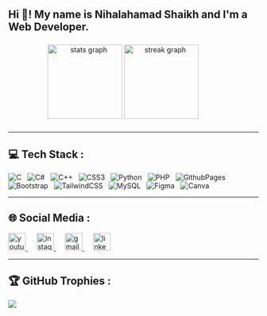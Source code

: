 <h2 align="left">Hi 👋! My name is Nihalahamad Shaikh and I'm a Web Developer.</h2>

###

<div align="center">
<img src="https://github-readme-stats.vercel.app/api?username=Nihalahamad1905&hide_title=false&hide_rank=false&show_icons=true&include_all_commits=true&count_private=true&disable_animations=false&theme=dracula&locale=en&hide_border=false" height="150" alt="stats graph"/>
<img src="https://streak-stats.demolab.com?user=Nihalahamad1905&locale=en&mode=daily&theme=dracula&hide_border=false&border_radius=5" height="150" alt="streak graph"  />&emsp;&emsp;&emsp;
<!--![](https://github-readme-stats.vercel.app/api?username=Nihalahamad1905&theme=dark&hide_border=false&include_all_commits=false&count_private=false)
![](https://github-readme-streak-stats.herokuapp.com/?user=Nihalahamad1905&theme=dark&hide_border=false)-

<!-- ![](https://github-readme-stats.vercel.app/api/top-langs/?username=Nihalahamad1905&theme=dark&hide_border=false&include_all_commits=false&count_private=false&layout=compact) -->

 <!-- <img src="https://github-readme-stats.vercel.app/api/top-langs?username=Nihalahamad1905&locale=en&hide_title=false&layout=compact&card_width=320&langs_count=5&theme=dracula&hide_border=false" height="150" alt="languages graph"  />-->
</div>

###
<hr>

## 💻 Tech Stack :
![C](https://img.shields.io/badge/c-%2300599C.svg?style=flat&logo=c&logoColor=white)&nbsp;&nbsp; ![C#](https://img.shields.io/badge/c%23-%23239120.svg?style=flat&logo=csharp&logoColor=white)&nbsp;&nbsp; ![C++](https://img.shields.io/badge/c++-%2300599C.svg?style=flat&logo=c%2B%2B&logoColor=white)&nbsp;&nbsp; ![CSS3](https://img.shields.io/badge/css3-%231572B6.svg?style=flat&logo=css3&logoColor=white)&nbsp;&nbsp; ![Python](https://img.shields.io/badge/python-3670A0?style=flat&logo=python&logoColor=ffdd54)&nbsp;&nbsp; ![PHP](https://img.shields.io/badge/php-%23777BB4.svg?style=flat&logo=php&logoColor=white)&nbsp;&nbsp; ![GithubPages](https://img.shields.io/badge/github%20pages-121013?style=flat&logo=github&logoColor=white)&nbsp;&nbsp; ![Bootstrap](https://img.shields.io/badge/bootstrap-%238511FA.svg?style=flat&logo=bootstrap&logoColor=white)&nbsp;&nbsp; ![TailwindCSS](https://img.shields.io/badge/tailwindcss-%2338B2AC.svg?style=flat&logo=tailwind-css&logoColor=white)&nbsp;&nbsp; ![MySQL](https://img.shields.io/badge/mysql-%2300000f.svg?style=flat&logo=mysql&logoColor=white)&nbsp;&nbsp; ![Figma](https://img.shields.io/badge/figma-%23F24E1E.svg?style=flat&logo=figma&logoColor=white)&nbsp;&nbsp; ![Canva](https://img.shields.io/badge/Canva-%2300C4CC.svg?style=flat&logo=Canva&logoColor=white)


<hr>


## 🌐 Social Media :

<div align="left">
  <a href="https://www.youtube.com/@TechWarriorsAlive" target="_blank">
    <img src="https://img.shields.io/static/v1?message=Youtube&logo=youtube&label=&color=FF0000&logoColor=white&labelColor=&style=for-the-badge" height="35" alt="youtube logo"  />
  </a>&emsp;
  <a href="https://instagram.com/nihal.shaikh.1905?utm_source=qr&igshid=MTZhODQ1eHA0YTI3Ng==" target="_blank">
    <img src="https://img.shields.io/static/v1?message=Instagram&logo=instagram&label=&color=E4405F&logoColor=white&labelColor=&style=for-the-badge" height="35" alt="instagram logo"  />
  </a>&emsp;
  <a href="shaikhnihal1905@gmail.com" target="_blank">
    <img src="https://img.shields.io/static/v1?message=Gmail&logo=gmail&label=&color=D14836&logoColor=white&labelColor=&style=for-the-badge" height="35" alt="gmail logo"  />
  </a>&emsp;
  <a href="https://www.linkedin.com/in/nihalahamad-shaikh?lipi=urn%3Ali%3Apage%3Ad_flagship3_profile_view_base_contact_details%3B3dKyYcWTTEGDBeOFJnu5sQ%3D%3D" target="_blank">
    <img src="https://img.shields.io/static/v1?message=LinkedIn&logo=linkedin&label=&color=0077B5&logoColor=white&labelColor=&style=for-the-badge" height="35" alt="linkedin logo"  />
  </a>
</div>
<hr>


## 🏆 GitHub Trophies :
![](https://github-profile-trophy.vercel.app/?username=Nihalahamad1905&theme=onedark&no-frame=false&no-bg=true&margin-w=20)

